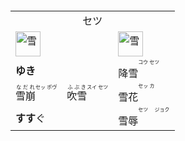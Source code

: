 <table>
  <tr><td align="center" colspan="3">  
    セツ
  </td><tr>  
  <tr>  
    <td><img src="https://glyphwiki.org/glyph/u96ea.svg" alt="雪" height="40"></td>
    <td></td>
    <td><img src="https://glyphwiki.org/glyph/u4a2e.svg" alt="雪" height="40"></td>
  </tr>  
  <tr>
    <td colspan="2"><b>ゆき</b></td>
    <td>降雪<ruby><rt><ruby>コウ<br>セツ</ruby></rt></ruby></td>    　　　　
  </td><tr>
  <tr>
    <td><ruby>雪崩<rt>なだれ</rt></ruby><ruby><rt><ruby>セッ<br>ポウ゚</ruby></rt></ruby></td>
    <td><ruby>吹雪<rt>ふぶき</rt></ruby><ruby><rt><ruby>スイ<br>セツ</ruby></rt></ruby></td>
    <td>雪花<ruby><rt><ruby>セッ<br>カ</ruby></rt></ruby></td>
  <tr>
  <tr>
    <td colspan="2"><b>すす</b>ぐ</td>
    <td>雪辱<ruby><rt><ruby>セツ　<br>ジョク</ruby></rt></ruby></td>
  </td><tr>
</table>
